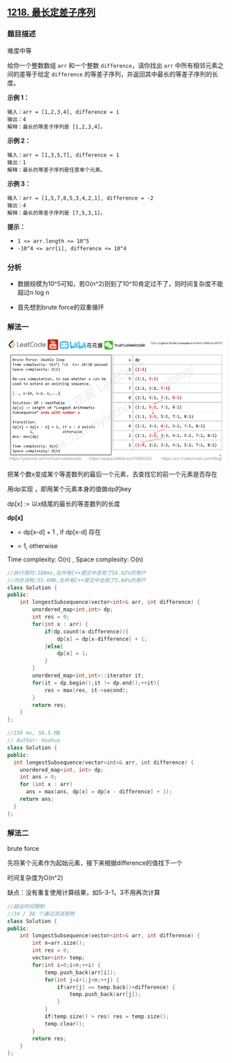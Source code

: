 ## [1218. 最长定差子序列](https://leetcode-cn.com/problems/longest-arithmetic-subsequence-of-given-difference/)

### 题目描述

难度中等

给你一个整数数组 `arr` 和一个整数 `difference`，请你找出 `arr` 中所有相邻元素之间的差等于给定 `difference` 的等差子序列，并返回其中最长的等差子序列的长度。

**示例 1：**

```
输入：arr = [1,2,3,4], difference = 1
输出：4
解释：最长的等差子序列是 [1,2,3,4]。
```

**示例 2：**

```
输入：arr = [1,3,5,7], difference = 1
输出：1
解释：最长的等差子序列是任意单个元素。
```

**示例 3：**

```
输入：arr = [1,5,7,8,5,3,4,2,1], difference = -2
输出：4
解释：最长的等差子序列是 [7,5,3,1]。
```

**提示：**

- `1 <= arr.length <= 10^5`
- `-10^4 <= arr[i], difference <= 10^4`

### 分析

- 数据规模为10^5可知，若O(n^2)则到了10^10肯定过不了，则时间复杂度不能超过n log n 

- 首先想到brute force的双重循环

  

  

### 解法一

![1218-ep273](../images/1218-ep273.png)

把某个数x变成某个等差数列的最后一个元素，去查找它的前一个元素是否存在

用dp实现 ，即用某个元素本身的值做dp的key

dp[x] := 以x结尾的最长的等差数列的长度

**dp[x]** 

- = dp[x-d] + 1 , if dp[x-d] 存在

- = 1, otherwise

Time complexity: O(n) , Space complexity: O(n)

```c++
//执行用时:188ms,在所有C++提交中击败了56.02%的用户
//内存消耗:55.6MB,在所有C++提交中击败了5.04%的用户
class Solution {
public:
    int longestSubsequence(vector<int>& arr, int difference) {
        unordered_map<int,int> dp;
        int res = 0;
        for(int x : arr) {
            if(dp.count(x-difference)){
                dp[x] = dp[x-difference] + 1;
            }else{
                dp[x] = 1;
            }
        }
        unordered_map<int,int>::iterator it;
        for(it = dp.begin();it != dp.end();++it){
            res = max(res, it->second);
        }
        return res;
    }
};
```



```c++
//156 ms, 56.5 MB
// Author: Huahua
class Solution {
public:
  int longestSubsequence(vector<int>& arr, int difference) {
    unordered_map<int, int> dp;
    int ans = 0;
    for (int x : arr)      
      ans = max(ans, dp[x] = dp[x - difference] + 1);    
    return ans;
  }
};
```

### 解法二

brute force 

先将某个元素作为起始元素，接下来根据difference的值找下一个

时间复杂度为O(n^2)

缺点：没有重复使用计算结果，如5-3-1，3不用再次计算

```c++
//超出时间限制
//34 / 38 个通过测试用例
class Solution {
public:
    int longestSubsequence(vector<int>& arr, int difference) {
        int n=arr.size();
        int res = 0;
        vector<int> temp;
        for(int i=0;i<n;++i) {
            temp.push_back(arr[i]);
            for(int j=i+1;j<n;++j) {
                if(arr[j] == temp.back()+difference) {
                    temp.push_back(arr[j]);
                }
            }
            if(temp.size() > res) res = temp.size();
            temp.clear();
        }
        return res;
    }
};
```


